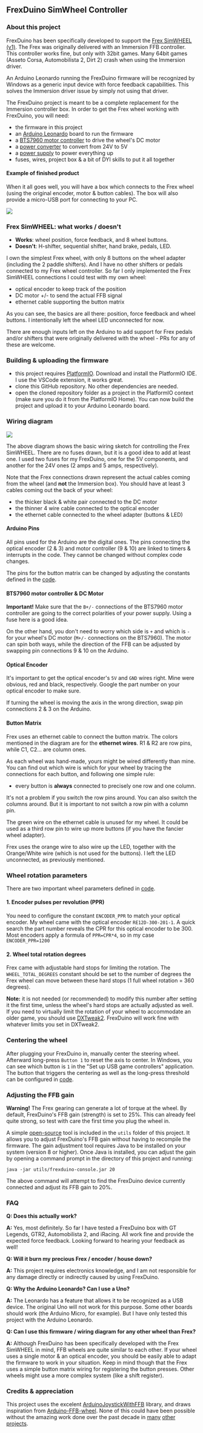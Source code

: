 ## FrexDuino SimWheel Controller

### About this project

FrexDuino has been specifically developed to support the [Frex SimWHEEL (v1)](https://www.youtube.com/watch?v=tcqOE-FSnFI). The Frex was originally delivered with an Immersion FFB controller. This controller works fine, but only with 32bit games. Many 64bit games (Asseto Corsa, Automobilista 2, Dirt 2) crash when using the Immersion driver.

An Arduino Leonardo running the FrexDuino firmware will be recognized by Windows as a generic input device with force feedback capabilities. This solves the Immersion driver issue by simply not using that driver.

The FrexDuino project is meant to be a complete replacement for the Immersion controller box. In order to get the Frex wheel working with FrexDuino, you will need:

 - the firmware in this project
 - an [Arduino Leonardo](https://amzn.to/4huuYeO) board to run the firmware
 - a [BTS7960 motor controller](https://amzn.to/4jzXH3w) to drive the wheel's DC motor
 - a [power converter](https://amzn.to/3EcqdIw) to convert from 24V to 5V
 - a [power supply](https://amzn.to/4jzXH3w) to power everything up
 - fuses, wires, project box & a bit of DYI skills to put it all together

#### Example of finished product

When it all goes well, you will have a box which connects to the Frex wheel (using the original encoder, motor & button cables). The box will also provide a micro-USB port for connecting to your PC.

![](box.jpg)

### Frex SimWHEEL: what works / doesn't

- **Works**: wheel position, force feedback, and 8 wheel buttons. 
- **Doesn't**: H-shifter, sequential shifter, hand brake, pedals, LED.

I own the simplest Frex wheel, with only 8 buttons on the wheel adapter (including the 2 paddle shifters). And I have no other shifters or pedals connected to my Frex wheel controller. So far I only implemented the Frex SimWHEEL connections I could test with my own wheel:

 - optical encoder to keep track of the position
 - DC motor +/- to send the actual FFB signal
 - ethernet cable supporting the button matrix

As you can see, the basics are all there: position, force feedback and wheel buttons. I intentionally left the wheel LED unconnected for now. 

There are enough inputs left on the Arduino to add support for Frex pedals and/or shifters that were originally delivered with the wheel - PRs for any of these are welcome.

### Building & uploading the firmware

 - this project requires [PlatformIO](https://platformio.org/platformio-ide). Download and install the PlatformIO IDE. I use the VSCode extension, it works great.
 - clone this GitHub repository. No other dependencies are needed. 
 - open the cloned repository folder as a project in the PlatformIO context (make sure you do it from the PlatformIO Home). You can now build the project and upload it to your Arduino Leonardo board. 

### Wiring diagram

![](wiring.svg)

The above diagram shows the basic wiring sketch for controlling the Frex SimWHEEL. There are no fuses drawn, but it is a good idea to add at least one. I used two fuses for my FrexDuino, one for the 5V components, and another for the 24V ones (2 amps and 5 amps, respectively). 

Note that the Frex connections drawn represent the actual cables coming from the wheel (and **not** the Immersion box). You should have at least 3 cables coming out the back of your wheel:

- the thicker black & white pair connected to the DC motor
- the thinner 4 wire cable connected to the optical encoder 
- the ethernet cable connected to the wheel adapter (buttons & LED)

#### Arduino Pins

All pins used for the Arduino are the digital ones. The pins connecting the optical encoder (2 & 3) and motor controller (9 & 10) are linked to timers & interrupts in the code. They cannot be changed without complex code changes. 

The pins for the button matrix can be changed by adjusting the constants defined in the [code](src/constants.h). 

#### BTS7960 motor controller & DC Motor 

**Important!** Make sure that the `B+/-` connections of the BTS7960 motor controller are going to the correct polarities of your power supply. Using a fuse here is a good idea. 

On the other hand, you don't need to worry which side is `+` and which is `-` for your wheel's DC motor (`M+/-` connections on the BTS7960). The motor can spin both ways, while the direction of the FFB can be adjusted by swapping pin connections 9 & 10 on the Arduino.

#### Optical Encoder 

It's important to get the optical encoder's `5V` and `GND` wires right. Mine were obvious, red and black, respectively. Google the part number on your optical encoder to make sure.

If turning the wheel is moving the axis in the wrong direction, swap pin connections 2 & 3 on the Arduino.

#### Button Matrix

Frex uses an ethernet cable to connect the button matrix. The colors mentioned in the diagram are for the **ethernet wires**. R1 & R2 are row pins, while C1, C2... are column ones. 

As each wheel was hand-made, yours might be wired differently than mine. You can find out which wire is which for your wheel by tracing the connections for each button, and following one simple rule:

 - every button is **always** connected to precisely one row and one column.

It's not a problem if you switch the row pins around. You can also switch the columns around. But it is important to not switch a row pin with a column pin. 

The green wire on the ethernet cable is unused for my wheel. It could be used as a third row pin to wire up more buttons (if you have the fancier wheel adapter). 

Frex uses the orange wire to also wire up the LED, together with the Orange/White wire (which is not used for the buttons). I left the LED unconnected, as previously mentioned.

### Wheel rotation parameters 

There are two important wheel parameters defined in [code](src/constants.h).

#### 1. Encoder pulses per revolution (PPR)

You need to configure the constant `ENCODER_PPR` to match your optical encoder. My wheel came with the optical encoder `RE12D-300-201-1`. A quick search the part number reveals the CPR for this optical encoder to be 300. Most encoders apply a formula of `PPR=CPR*4`, so in my case `ENCODER_PPR=1200` 

#### 2. Wheel total rotation degrees

Frex came with adjustable hard stops for limiting the rotation. The `WHEEL_TOTAL_DEGREES` constant should be set to the number of degrees the Frex wheel can move between these hard stops (1 full wheel rotation = 360 degrees). 

**Note:** it is not needed (or recommended) to modify this number after setting it the first time, unless the wheel's hard stops are actually adjusted as well. If you need to virtually limit the rotation of your wheel to accommodate an older game, you should use [DXTweak2](https://www.xsimulator.net/community/marketplace/dxtweak2-change-calibration-and-deadzone-settings-of-a-directinput-game-controller.245/). FrexDuino will work fine with whatever limits you set in DXTweak2.

### Centering the wheel

After plugging your FrexDuino in, manually center the steering wheel. Afterward long-press `Button 1` to reset the axis to center. In Windows, you can see which button is `1` in the "Set up USB game controllers" application. The button that triggers the centering as well as the long-press threshold can be configured in [code](src/constants.h).

### Adjusting the FFB gain

**Warning!** The Frex gearing can generate a lot of torque at the wheel. By default, FrexDuino's FFB gain (strength) is set to 25%. This can already feel quite strong, so test with care the first time you plug the wheel in.

A simple [open-source](https://github.com/bogdan-dumitrescu/frexduino-console) tool is included in the `utils` folder of this project. It allows you to adjust FrexDuino's FFB gain without having to recompile the firmware. The gain adjustment tool requires Java to be installed on your system (version 8 or higher). Once Java is installed, you can adjust the gain by opening a command prompt in the directory of this project and running:

```
java -jar utils/frexduino-console.jar 20
```

The above command will attempt to find the FrexDuino device currently connected and adjust its FFB gain to 20%.

### FAQ

**Q: Does this actually work?**

**A:** Yes, most definitely. So far I have tested a FrexDuino box with GT Legends, GTR2, Automobilista 2, and iRacing. All work fine and provide the expected force feedback. Looking forward to hearing your feedback as well!

**Q: Will it burn my precious Frex / encoder / house down?**

**A:** This project requires electronics knowledge, and I am not responsible for any damage directly or indirectly caused by using FrexDuino.

**Q: Why the Arduino Leonardo? Can I use a Uno?**

**A:** The Leonardo has a feature that allows it to be recognized as a USB device. The original Uno will not work for this purpose. Some other boards should work (the Arduino Micro, for example). But I have only tested this project with the Arduino Leonardo.

**Q: Can I use this firmware / wiring diagram for any other wheel than Frex?**

**A:** Although FrexDuino has been specifically developed with the Frex SimWHEEL in mind, FFB wheels are quite similar to each other. If your wheel uses a single motor & an optical encoder, you should be easily able to adapt the firmware to work in your situation. Keep in mind though that the Frex uses a simple button matrix wiring for registering the button presses. Other wheels might use a more complex system (like a shift register).

### Credits & appreciation

This project uses the excelent [ArduinoJoystickWithFFB](https://github.com/YukMingLaw/ArduinoJoystickWithFFBLibrary) library, and draws inspiration from [Arduino-FFB-wheel](https://github.com/ranenbg/Arduino-FFB-wheel). None of this could have been possible without the amazing work done over the past decade in [many](https://github.com/fernandoigor/BRWheel/tree/alphatest) [other](https://github.com/MHeironimus/ArduinoJoystickLibrary) [projects](https://github.com/hoantv/VNWheel).
